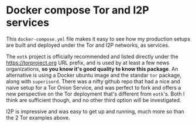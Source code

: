 # Docker compose Tor and I2P services

This `docker-compose.yml` file makes it easy to see how my production setups are built and deployed under the Tor and I2P networks, as services.

The `eotk` project is officially recommended and listed directly under the https://torproject.org URL prefix, and is used by at least a few news organizations, **so you know it's good quality to know this package**.  An alternative is using a Docker ubuntu image and the standar `tor` package, along with `superisord`.  There was a nifty github repo that had a nice and naive setup for a Tor Onion Service, and was perfect to fork and offers a new perspective on the Tor deployment that's different from `eotk`'s.  Both I think are sufficient though, and no other third option will be investigated.

I2P is impressive and was easy to get up and running, much more so than the 2 Tor examples above.
